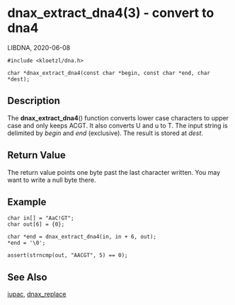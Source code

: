 # dnax_extract_dna4(3) - convert to dna4

LIBDNA, 2020-06-08

    #include <kloetzl/dna.h>
    
    char *dnax_extract_dna4(const char *begin, const char *end, char *dest);


## Description

The **dnax\_extract\_dna4**() function converts lower case characters to upper case and only keeps ACGT. It also converts U and u to T. The input string is delimited by _begin_ and _end_ (exclusive). The result is stored at _dest_.

## Return Value

The return value points one byte past the last character written. You may want to write a null byte there.

## Example

    char in[] = "AaC!GT";
    char out[6] = {0};
    
    char *end = dnax_extract_dna4(in, in + 6, out);
    *end = '\0';
    
    assert(strncmp(out, "AACGT", 5) == 0);

## See Also

[iupac](iupac.7.md), [dnax_replace](dnax_replace.3.md)
